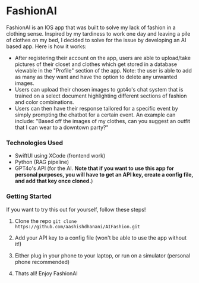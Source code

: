 # FashionAI

FashionAI is an IOS app that was built to solve my lack of fashion in a clothing sense. Inspired by my tardiness to work one day and leaving a pile of clothes on my bed, I decided to solve for the issue by developing an AI based app. Here is how it works:

 - After registering their account on the app, users are able to upload/take pictures of their closet and clothes which get stored in a database viewable in the "Profile" section of the app. Note: the user is able to add as many as they want and have the option to delete any unwanted images.
 - Users can upload their chosen images to gpt4o's chat system that is trained on a select document highlighting different sections of fashion and color combinations.
 - Users can then have their response tailored for a specific event by simply prompting the chatbot for a certain event. An example can include: "Based off the images of my clothes, can you suggest an outfit that I can wear to a downtown party?"


### Technologies Used

- SwiftUI using XCode (frontend work)
- Python (RAG pipeline)
- GPT4o's API (for the AI. **Note that if you want to use this app for personal purposes, you will have to get an API key, create a config file, and add that key once cloned.**)


### Getting Started

If you want to try this out for yourself, follow these steps!

1. Clone the repo
   `git clone https://github.com/aashishdhanani/AIFashion.git`

2. Add your API key to a config file (won't be able to use the app without it!)

3. Either plug in your phone to your laptop, or run on a simulator (personal phone recommended)

4. Thats all! Enjoy FashionAI
